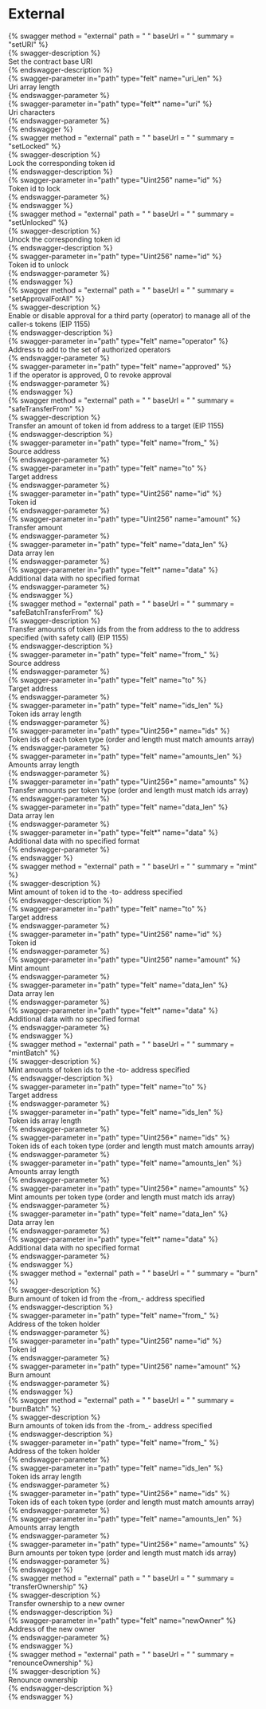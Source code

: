 
External
========
  
{% swagger method = "external" path = " " baseUrl = " " summary = "setURI" %}  
{% swagger-description %}  
Set the contract base URI  
{% endswagger-description %}  
{% swagger-parameter in="path" type="felt" name="uri_len" %}  
Uri array length  
{% endswagger-parameter %}  
{% swagger-parameter in="path" type="felt*" name="uri" %}  
Uri characters  
{% endswagger-parameter %}  
{% endswagger %}  
{% swagger method = "external" path = " " baseUrl = " " summary = "setLocked" %}  
{% swagger-description %}  
Lock the corresponding token id  
{% endswagger-description %}  
{% swagger-parameter in="path" type="Uint256" name="id" %}  
Token id to lock  
{% endswagger-parameter %}  
{% endswagger %}  
{% swagger method = "external" path = " " baseUrl = " " summary = "setUnlocked" %}  
{% swagger-description %}  
Unock the corresponding token id  
{% endswagger-description %}  
{% swagger-parameter in="path" type="Uint256" name="id" %}  
Token id to unlock  
{% endswagger-parameter %}  
{% endswagger %}  
{% swagger method = "external" path = " " baseUrl = " " summary = "setApprovalForAll" %}  
{% swagger-description %}  
Enable or disable approval for a third party (operator) to manage all of the caller-s tokens (EIP 1155)  
{% endswagger-description %}  
{% swagger-parameter in="path" type="felt" name="operator" %}  
Address to add to the set of authorized operators  
{% endswagger-parameter %}  
{% swagger-parameter in="path" type="felt" name="approved" %}  
1 if the operator is approved, 0 to revoke approval  
{% endswagger-parameter %}  
{% endswagger %}  
{% swagger method = "external" path = " " baseUrl = " " summary = "safeTransferFrom" %}  
{% swagger-description %}  
Transfer an amount of token id from address to a target (EIP 1155)  
{% endswagger-description %}  
{% swagger-parameter in="path" type="felt" name="from_" %}  
Source address  
{% endswagger-parameter %}  
{% swagger-parameter in="path" type="felt" name="to" %}  
Target address  
{% endswagger-parameter %}  
{% swagger-parameter in="path" type="Uint256" name="id" %}  
Token id  
{% endswagger-parameter %}  
{% swagger-parameter in="path" type="Uint256" name="amount" %}  
Transfer amount  
{% endswagger-parameter %}  
{% swagger-parameter in="path" type="felt" name="data_len" %}  
Data array len  
{% endswagger-parameter %}  
{% swagger-parameter in="path" type="felt*" name="data" %}  
Additional data with no specified format  
{% endswagger-parameter %}  
{% endswagger %}  
{% swagger method = "external" path = " " baseUrl = " " summary = "safeBatchTransferFrom" %}  
{% swagger-description %}  
Transfer amounts of token ids from the from address to the to address specified (with safety call) (EIP 1155)  
{% endswagger-description %}  
{% swagger-parameter in="path" type="felt" name="from_" %}  
Source address  
{% endswagger-parameter %}  
{% swagger-parameter in="path" type="felt" name="to" %}  
Target address  
{% endswagger-parameter %}  
{% swagger-parameter in="path" type="felt" name="ids_len" %}  
Token ids array length  
{% endswagger-parameter %}  
{% swagger-parameter in="path" type="Uint256*" name="ids" %}  
Token ids of each token type (order and length must match amounts array)  
{% endswagger-parameter %}  
{% swagger-parameter in="path" type="felt" name="amounts_len" %}  
Amounts array length  
{% endswagger-parameter %}  
{% swagger-parameter in="path" type="Uint256*" name="amounts" %}  
Transfer amounts per token type (order and length must match ids array)  
{% endswagger-parameter %}  
{% swagger-parameter in="path" type="felt" name="data_len" %}  
Data array len  
{% endswagger-parameter %}  
{% swagger-parameter in="path" type="felt*" name="data" %}  
Additional data with no specified format  
{% endswagger-parameter %}  
{% endswagger %}  
{% swagger method = "external" path = " " baseUrl = " " summary = "mint" %}  
{% swagger-description %}  
Mint amount of token id to the -to- address specified  
{% endswagger-description %}  
{% swagger-parameter in="path" type="felt" name="to" %}  
Target address  
{% endswagger-parameter %}  
{% swagger-parameter in="path" type="Uint256" name="id" %}  
Token id  
{% endswagger-parameter %}  
{% swagger-parameter in="path" type="Uint256" name="amount" %}  
Mint amount  
{% endswagger-parameter %}  
{% swagger-parameter in="path" type="felt" name="data_len" %}  
Data array len  
{% endswagger-parameter %}  
{% swagger-parameter in="path" type="felt*" name="data" %}  
Additional data with no specified format  
{% endswagger-parameter %}  
{% endswagger %}  
{% swagger method = "external" path = " " baseUrl = " " summary = "mintBatch" %}  
{% swagger-description %}  
Mint amounts of token ids to the -to- address specified  
{% endswagger-description %}  
{% swagger-parameter in="path" type="felt" name="to" %}  
Target address  
{% endswagger-parameter %}  
{% swagger-parameter in="path" type="felt" name="ids_len" %}  
Token ids array length  
{% endswagger-parameter %}  
{% swagger-parameter in="path" type="Uint256*" name="ids" %}  
Token ids of each token type (order and length must match amounts array)  
{% endswagger-parameter %}  
{% swagger-parameter in="path" type="felt" name="amounts_len" %}  
Amounts array length  
{% endswagger-parameter %}  
{% swagger-parameter in="path" type="Uint256*" name="amounts" %}  
Mint amounts per token type (order and length must match ids array)  
{% endswagger-parameter %}  
{% swagger-parameter in="path" type="felt" name="data_len" %}  
Data array len  
{% endswagger-parameter %}  
{% swagger-parameter in="path" type="felt*" name="data" %}  
Additional data with no specified format  
{% endswagger-parameter %}  
{% endswagger %}  
{% swagger method = "external" path = " " baseUrl = " " summary = "burn" %}  
{% swagger-description %}  
Burn amount of token id from the -from_- address specified  
{% endswagger-description %}  
{% swagger-parameter in="path" type="felt" name="from_" %}  
Address of the token holder  
{% endswagger-parameter %}  
{% swagger-parameter in="path" type="Uint256" name="id" %}  
Token id  
{% endswagger-parameter %}  
{% swagger-parameter in="path" type="Uint256" name="amount" %}  
Burn amount  
{% endswagger-parameter %}  
{% endswagger %}  
{% swagger method = "external" path = " " baseUrl = " " summary = "burnBatch" %}  
{% swagger-description %}  
Burn amounts of token ids from the -from_- address specified  
{% endswagger-description %}  
{% swagger-parameter in="path" type="felt" name="from_" %}  
Address of the token holder  
{% endswagger-parameter %}  
{% swagger-parameter in="path" type="felt" name="ids_len" %}  
Token ids array length  
{% endswagger-parameter %}  
{% swagger-parameter in="path" type="Uint256*" name="ids" %}  
Token ids of each token type (order and length must match amounts array)  
{% endswagger-parameter %}  
{% swagger-parameter in="path" type="felt" name="amounts_len" %}  
Amounts array length  
{% endswagger-parameter %}  
{% swagger-parameter in="path" type="Uint256*" name="amounts" %}  
Burn amounts per token type (order and length must match ids array)  
{% endswagger-parameter %}  
{% endswagger %}  
{% swagger method = "external" path = " " baseUrl = " " summary = "transferOwnership" %}  
{% swagger-description %}  
Transfer ownership to a new owner  
{% endswagger-description %}  
{% swagger-parameter in="path" type="felt" name="newOwner" %}  
Address of the new owner  
{% endswagger-parameter %}  
{% endswagger %}  
{% swagger method = "external" path = " " baseUrl = " " summary = "renounceOwnership" %}  
{% swagger-description %}  
Renounce ownership  
{% endswagger-description %}  
{% endswagger %}